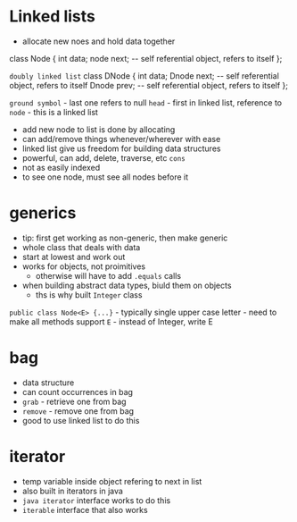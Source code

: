 # Linked lists
- allocate new noes and hold data together

class Node {
    int data;
    node next; -- self referential object, refers to itself
};


`doubly linked list`
class DNode {
    int data;
    Dnode next; -- self referential object, refers to itself
    Dnode prev; -- self referential object, refers to itself
};

`ground symbol` - last one refers to null
`head` - first in linked list, reference to `node` - this is a linked list
- add new node to list is done by allocating
- can add/remove things whenever/wherever with ease
- linked list give us freedom for building data structures
- powerful, can add, delete, traverse, etc
`cons` 
- not as easily indexed
- to see one node, must see all nodes before it


# generics
- tip: first get working as non-generic, then make generic
- whole class that deals with data
- start at lowest and work out
- works for objects, not proimitives
    - otherwise will have to add `.equals` calls
- when building abstract data types, biuld them on objects
    - ths is why built `Integer` class

`public class Node<E> {...}` - typically single upper case letter
    - need to make all methods support `E` 
    - instead of Integer, write E

# bag
- data structure
- can count occurrences in bag
- `grab` - retrieve one from bag
- `remove` - remove one from bag
- good to use linked list to do this

# iterator
- temp variable inside object refering to next in list
- also built in iterators in java
- `java iterator` interface works to do this
- `iterable` interface that also works
